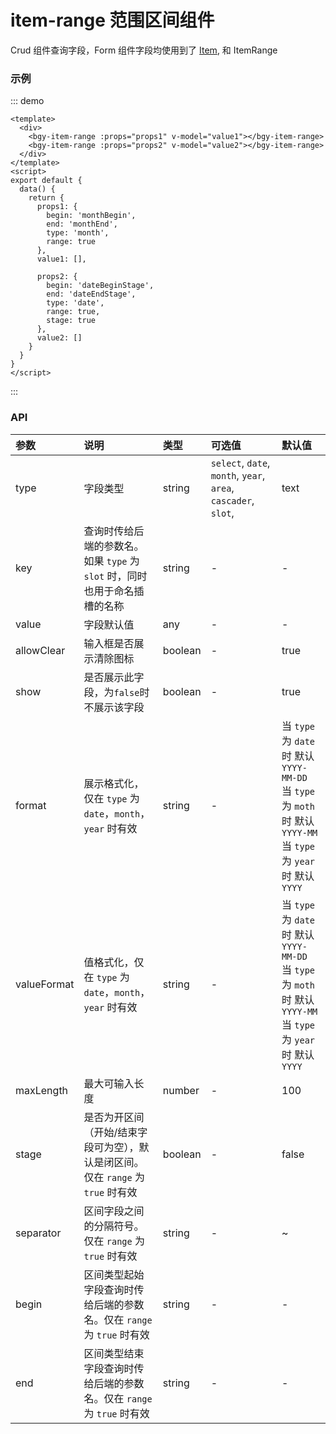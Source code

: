 # item-range 范围区间组件


Crud 组件查询字段，Form 组件字段均使用到了 [Item](/component/item.html), 和 ItemRange

### 示例

::: demo
```vue
<template>
  <div>
    <bgy-item-range :props="props1" v-model="value1"></bgy-item-range>
    <bgy-item-range :props="props2" v-model="value2"></bgy-item-range>
  </div>
</template>
<script>
export default {
  data() {
    return {
      props1: {
        begin: 'monthBegin',
        end: 'monthEnd',
        type: 'month',
        range: true
      },
      value1: [],

      props2: {
        begin: 'dateBeginStage',
        end: 'dateEndStage',
        type: 'date',
        range: true,
        stage: true
      },
      value2: []
    }
  }
}
</script>
```
:::

### API
|参数|说明|类型|可选值|默认值|
|:--|:---|:---|:---|:---|
|type|字段类型|string|`select`, `date`, `month`, `year`, `area`, `cascader`, `slot`,|text|
|key|查询时传给后端的参数名。如果 `type` 为 `slot` 时，同时也用于命名插槽的名称 |string|-|-| 引申： <br/>当 `key`的值带有 `^` 字符时，并且value的类型为 Array,会进行对key进行以`^`分割组合 <br/> 如 key:`a^b^c` value:[ 1, 2, 3] 则请求参数由{ a^b^c: [ 1, 2, 3] } => { a:1, b:2, c:3 }, 常用在type: area || cascader
|value|字段默认值|any|-|-|
|allowClear|输入框是否展示清除图标|boolean|-|true|
|show|是否展示此字段，为`false`时不展示该字段|boolean|-|true|
|format|展示格式化，仅在 `type` 为 `date`，`month`， `year` 时有效|string|-|当 `type` 为 `date`时 默认 `YYYY-MM-DD`<br/>当 `type` 为 `moth`时 默认 `YYYY-MM`<br/>当 `type` 为 `year`时 默认 `YYYY`|
|valueFormat|值格式化，仅在 `type` 为 `date`，`month`， `year` 时有效|string|-|当 `type` 为 `date`时 默认 `YYYY-MM-DD`<br/>当 `type` 为 `moth`时 默认 `YYYY-MM`<br/>当 `type` 为 `year`时 默认 `YYYY`|
|maxLength|最大可输入长度|number|-|100|
|stage|是否为开区间（开始/结束字段可为空），默认是闭区间。仅在 `range` 为 `true` 时有效|boolean|-|false|
|separator|区间字段之间的分隔符号。仅在 `range` 为 `true` 时有效|string|-|~|
|begin|区间类型起始字段查询时传给后端的参数名。仅在 `range` 为 `true` 时有效|string|-|-|
|end|区间类型结束字段查询时传给后端的参数名。仅在 `range` 为 `true` 时有效|string|-|-|